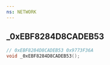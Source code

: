 ```yaml
---
ns: NETWORK
---
```

## _0xEBF8284D8CADEB53

```c
// 0xEBF8284D8CADEB53 0x9773F36A
void _0xEBF8284D8CADEB53();
```



